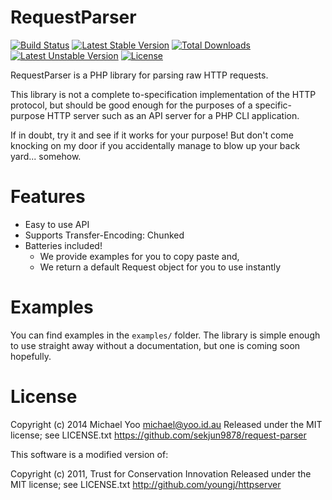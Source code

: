 RequestParser
=============

[![Build Status](https://circleci.com/gh/sekjun9878/request-parser.svg?circle-token=:circle-token)](https://circleci.com/gh/sekjun9878/request-parser)
[![Latest Stable Version](https://poser.pugx.org/sekjun9878/request-parser/v/stable.svg)](https://packagist.org/packages/sekjun9878/request-parser) [![Total Downloads](https://poser.pugx.org/sekjun9878/request-parser/downloads.svg)](https://packagist.org/packages/sekjun9878/request-parser) [![Latest Unstable Version](https://poser.pugx.org/sekjun9878/request-parser/v/unstable.svg)](https://packagist.org/packages/sekjun9878/request-parser) [![License](https://poser.pugx.org/sekjun9878/request-parser/license.svg)](https://packagist.org/packages/sekjun9878/request-parser)

RequestParser is a PHP library for parsing raw HTTP requests.

This library is not a complete to-specification implementation of the HTTP protocol, but should be good enough for the purposes of a specific-purpose HTTP server such as an API server for a PHP CLI application.

If in doubt, try it and see if it works for your purpose!  But don't come knocking on my door if you accidentally manage to blow up your back yard... somehow.

# Features
- Easy to use API
- Supports Transfer-Encoding: Chunked
- Batteries included!
	- We provide examples for you to copy paste and,
	- We return a default Request object for you to use instantly

# Examples
You can find examples in the `examples/` folder. The library is simple enough to use
straight away without a documentation, but one is coming soon hopefully.

# License

Copyright (c) 2014 Michael Yoo <michael@yoo.id.au>
Released under the MIT license; see LICENSE.txt
https://github.com/sekjun9878/request-parser

This software is a modified version of:

Copyright (c) 2011, Trust for Conservation Innovation
Released under the MIT license; see LICENSE.txt
http://github.com/youngj/httpserver